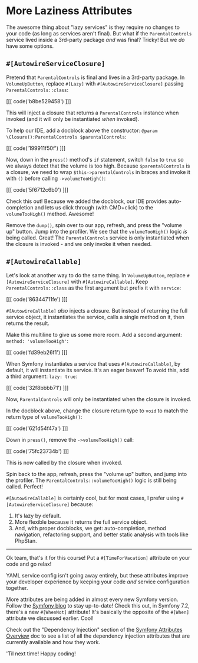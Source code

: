 # More Laziness Attributes

The awesome thing about "lazy services" is they require no changes to your
code (as long as services aren't final). But what if the `ParentalControls`
service lived inside a 3rd-party package *and* was final? Tricky! But we *do*
have some options.

## `#[AutowireServiceClosure]`

Pretend that `ParentalControls` is final and lives in a 3rd-party package.
In `VolumeUpButton`, replace `#[Lazy]` with `#[AutowireServiceClosure]` passing
`ParentalControls::class`:

[[[ code('b8be529458') ]]]

This will inject a closure that returns a `ParentalControls` instance when invoked
(and it will only be instantiated *when* invoked).

To help our IDE, add a docblock above the constructor:
`@param \Closure():ParentalControls $parentalControls`:

[[[ code('199911f50f') ]]]

Now, down in the `press()` method's `if` statement, switch `false` to `true` so
we always detect that the volume is too high. Because `$parentalControls` is a closure,
we need to wrap `$this->parentalControls` in braces and invoke it with `()` before
calling `->volumeTooHigh()`:

[[[ code('5f6712c6b0') ]]]

Check this out! Because we added the docblock, our IDE provides auto-completion
and lets us click through (with CMD+click) to the `volumeTooHigh()` method.
Awesome!

Remove the `dump()`, spin over to our app, refresh, and press the "volume up"
button. Jump into the profiler. We see that the `volumeTooHigh()` logic *is*
being called. Great! The `ParentalControls` service is only instantiated when
the closure is invoked - and we only invoke it when needed.

## `#[AutowireCallable]`

Let's look at another way to do the same thing. In `VolumeUpButton`,
replace `#[AutowireServiceClosure]` with `#[AutowireCallable]`. Keep
`ParentalControls::class` as the first argument but prefix it with `service`:

[[[ code('86344711fe') ]]]

`#[AutowireCallable]` *also* injects a closure. But instead of returning the full
service object, it instantiates the service, calls a single method on it, then
returns the result.

Make this multiline to give us some more room. Add a second argument:
`method: 'volumeTooHigh'`:

[[[ code('fd39eb26f1') ]]]

When Symfony instantiates a service that uses `#[AutowireCallable]`, by default, it
will instantiate its service. It's an eager beaver! To avoid this, add a third
argument: `lazy: true`:

[[[ code('32f8bbbb71') ]]]

Now, `ParentalControls` will only be instantiated when the closure is invoked.

In the docblock above, change the closure return type to `void` to match the
return type of `volumeTooHigh()`:

[[[ code('621d54f47a') ]]]

Down in `press()`, remove the `->volumeTooHigh()` call:

[[[ code('75fc23734b') ]]]

This is now called by the closure when invoked.

Spin back to the app, refresh, press the "volume up" button, and jump into the profiler.
The `ParentalControls::volumeTooHigh()` logic is still being called. Perfect!

`#[AutowireCallable]` is certainly cool, but for most cases, I prefer using
`#[AutowireServiceClosure]` because:

1. It's lazy by default.
2. More flexible because it returns the full service object.
3. And, with proper docblocks, we get: auto-completion, method navigation, refactoring
   support, and better static analysis with tools like PhpStan.

---

Ok team, that's it for this course! Put a `#[TimeForVacation]` attribute on your
code and go relax!

YAML service config isn't going away entirely, but these attributes improve
your developer experience by keeping your code *and* service configuration together.

More attributes are being added in almost every new Symfony version. Follow the [Symfony
blog](https://symfony.com/blog) to stay up-to-date! Check this out, in Symfony 7.2, there's
a new `#[WhenNot]` attribute! It's basically the opposite of the `#[When]` attribute we
discussed earlier. Cool!

Check out the "Dependency Injection" section of the
[Symfony Attributes Overview](https://symfony.com/doc/current/reference/attributes.html#dependency-injection)
doc to see a list of all the dependency injection attributes that are currently available
and how they work.

'Til next time! Happy coding!
